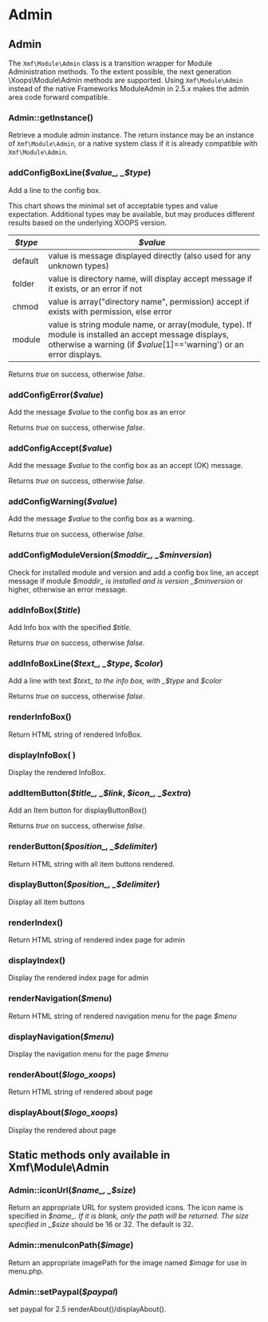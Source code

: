 # Admin

## Admin

The `Xmf\Module\Admin` class is a transition wrapper for Module Administration methods. To the extent possible, the next generation \Xoops\Module\Admin methods are supported. Using `Xmf\Module\Admin` instead of the native Frameworks ModuleAdmin in 2.5.x makes the admin area code forward compatible.

### Admin::getInstance\(\)

Retrieve a module admin instance. The return instance may be an instance of `Xmf\Module\Admin`, or a native system class if it is already compatible with `Xmf\Module\Admin`.

### addConfigBoxLine\(_$value_, _$type_\)

Add a line to the config box.

This chart shows the minimal set of acceptable types and value expectation. Additional types may be available, but may produces different results based on the underlying XOOPS version.

| _$type_ | _$value_ |
| --- | --- |
| default | value is message displayed directly \(also used for any unknown types\) |
| folder | value is directory name, will display accept message if it exists, or an error if not |
| chmod | value is array\("directory name", permission\) accept if exists with permission, else error |
| module | value is string module name, or array\(module, type\). If module is installed an accept message displays, otherwise a warning \(if _$value_\[1\]=='warning'\) or an error displays. |

Returns _true_ on success, otherwise _false_.

### addConfigError\(_$value_\)

Add the message _$value_ to the config box as an error

Returns _true_ on success, otherwise _false_.

### addConfigAccept\(_$value_\)

Add the message _$value_ to the config box as an accept \(OK\) message.

Returns _true_ on success, otherwise _false_.

### addConfigWarning\(_$value_\)

Add the message _$value_ to the config box as a warning.

Returns _true_ on success, otherwise _false_.

### addConfigModuleVersion\(_$moddir_, _$minversion_\)

Check for installed module and version and add a config box line, an accept message if module _$moddir_ is installed and is version _$minversion_ or higher, otherwise an error message.

### addInfoBox\(_$title_\)

Add Info box with the specified _$title_.

Returns _true_ on success, otherwise _false_.

### addInfoBoxLine\(_$text_, _$type_, _$color_\)

Add a line with text _$text_ to the info box, with _$type_ and _$color_

Returns _true_ on success, otherwise _false_.

### renderInfoBox\(\)

Return HTML string of rendered InfoBox.

### displayInfoBox\( \)

Display the rendered InfoBox.

### addItemButton\(_$title_, _$link_, _$icon_, _$extra_\)

Add an Item button for displayButtonBox\(\)

Returns _true_ on success, otherwise _false_.

### renderButton\(_$position_, _$delimiter_\)

Return HTML string with all item buttons rendered.

### displayButton\(_$position_, _$delimiter_\)

Display all item buttons

### renderIndex\(\)

Return HTML string of rendered index page for admin

### displayIndex\(\)

Display the rendered index page for admin

### renderNavigation\(_$menu_\)

Return HTML string of rendered navigation menu  for the page _$menu_

### displayNavigation\(_$menu_\)

Display the navigation menu for the page _$menu_

### renderAbout\(_$logo\_xoops_\)

Return HTML string of rendered about page

### displayAbout\(_$logo\_xoops_\)

Display the rendered about page

## Static methods only available in Xmf\Module\Admin

### Admin::iconUrl\(_$name_, _$size_\)

Return an appropriate URL for system provided icons. The icon name is specified in _$name_. If it is blank, only the path will be returned. The size specified in _$size_ should be 16 or 32. The default is 32.

### Admin::menuIconPath\(_$image_\)

Return an appropriate imagePath for the image named _$image_ for use in menu.php.

### Admin::setPaypal\(_$paypal_\)

set paypal for 2.5 renderAbout\(\)/displayAbout\(\).

